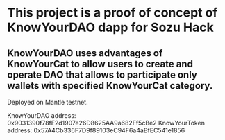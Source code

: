 # This project is a proof of concept of KnowYourDAO dapp for Sozu Hack
## KnowYourDAO uses advantages of KnowYourCat to allow users to create and operate DAO that allows to participate only wallets with specified KnowYourCat category.

Deployed on Mantle testnet.

KnowYourDAO address: 0x9031390f78fF2d1907e26D8625AA9a682Ff5cBe2
KnowYourToken address: 0x57A4Cb336F7D9f89103eC94F6a4aBfEC541e1856